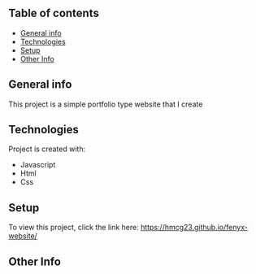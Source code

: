 ## Table of contents
* [General info](#general-info)
* [Technologies](#technologies)
* [Setup](#setup)
* [Other Info](#other-info)

## General info
This project is a simple portfolio type website that I create
	
## Technologies
Project is created with:
* Javascript
* Html
* Css
	
## Setup
To view this project, click the link here: https://hmcg23.github.io/fenyx-website/

## Other Info
